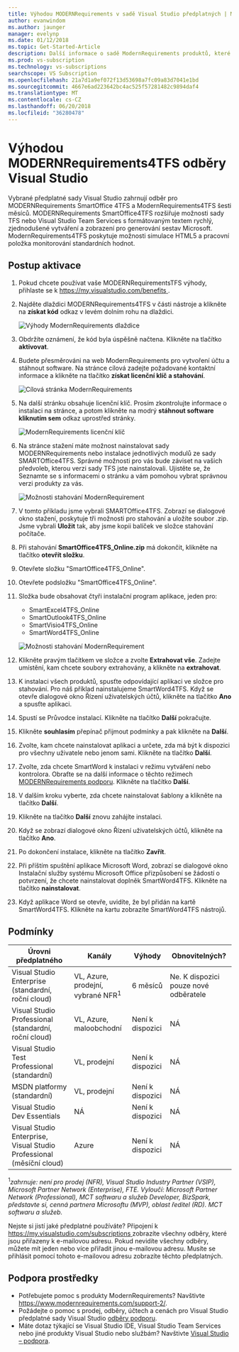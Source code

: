 ```yaml
---
title: Výhodou MODERNRequirements v sadě Visual Studio předplatných | Microsoft Docs
author: evanwindom
ms.author: jaunger
manager: evelynp
ms.date: 01/12/2018
ms.topic: Get-Started-Article
description: Další informace o sadě ModernRequirements produktů, které jsou součástí vybrané odběry Visual Studio Enterprise.
ms.prod: vs-subscription
ms.technology: vs-subscriptions
searchscope: VS Subscription
ms.openlocfilehash: 21a7d1a9ef072f13d53698a7fc09a83d7041e1bd
ms.sourcegitcommit: 4667e6ad223642bc4ac525f57281482c9894daf4
ms.translationtype: MT
ms.contentlocale: cs-CZ
ms.lasthandoff: 06/20/2018
ms.locfileid: "36280478"
---
```

# <a name="the-modernrequirements4tfs-benefit-in-visual-studio-subscriptions"></a>Výhodou MODERNRequirements4TFS odběry Visual Studio

Vybrané předplatné sady Visual Studio zahrnují odběr pro MODERNRequirements SmartOffice 4TFS a ModernRequirements4TFS šesti měsíců.  MODERNRequirements SmartOffice4TFS rozšiřuje možnosti sady TFS nebo Visual Studio Team Services s formátovaným textem rychlý, zjednodušené vytváření a zobrazení pro generování sestav Microsoft.  ModernRequirements4TFS poskytuje možnosti simulace HTML5 a pracovní položka monitorování standardních hodnot.


## <a name="activation-steps"></a>Postup aktivace
1.  Pokud chcete používat vaše MODERNRequirementsTFS výhody, přihlaste se k [ https://my.visualstudio.com/benefits ](https://my.visualstudio.com/benefits?wt.mc_id=o~msft~docs).
2.  Najděte dlaždici MODERNRequirements4TFS v části nástroje a klikněte na **získat kód** odkaz v levém dolním rohu na dlaždici.

    ![Výhody ModernRequirements dlaždice](_img\vs-modernreq\vs-modernreq-tile.png)

2.  Obdržíte oznámení, že kód byla úspěšně načtena.  Klikněte na tlačítko **aktivovat**.

3.  Budete přesměrováni na web ModernRequirements pro vytvoření účtu a stáhnout software.  Na stránce cílová zadejte požadované kontaktní informace a klikněte na tlačítko **získat licenční klíč a stahování**.

    ![Cílová stránka ModernRequirements](_img\vs-modernreq\vs-modernreq-landing.png)


4.  Na další stránku obsahuje licenční klíč.  Prosím zkontrolujte informace o instalaci na stránce, a potom klikněte na modrý **stáhnout software kliknutím sem** odkaz uprostřed stránky.

    ![ModernRequirements licenční klíč](_img\vs-modernreq\vs-modernreq-license-new-resized.png)


5.  Na stránce stažení máte možnost nainstalovat sady MODERNRequirements nebo instalace jednotlivých modulů ze sady SMARTOffice4TFS.  Správné možnosti pro vás bude záviset na vašich předvoleb, kterou verzi sady TFS jste nainstalovali.  Ujistěte se, že Seznamte se s informacemi o stránku a vám pomohou vybrat správnou verzi produkty za vás.

    ![Možnosti stahování ModernRequirement](_img\vs-modernreq\vs-modernreq-download-page-new.png)

6.  V tomto příkladu jsme vybrali SMARTOffice4TFS.  Zobrazí se dialogové okno stažení, poskytuje tři možnosti pro stahování a uložíte soubor .zip.  Jsme vybrali **Uložit** tak, aby jsme kopii balíček ve složce stahování počítače.

7.  Při stahování **SmartOffice4TFS_Online.zip** má dokončit, klikněte na tlačítko **otevřít složku**.

8.  Otevřete složku "SmartOffice4TFS_Online".

9.  Otevřete podsložku "SmartOffice4TFS_Online".

10. Složka bude obsahovat čtyři instalační program aplikace, jeden pro:
    - SmartExcel4TFS_Online
    - SmartOutlook4TFS_Online
    - SmartVisio4TFS_Online
    - SmartWord4TFS_Online

    ![Možnosti stahování ModernRequirement](_img\vs-modernreq\vs-modernreq-downloaded-cropped.png)

11. Klikněte pravým tlačítkem ve složce a zvolte **Extrahovat vše**.  Zadejte umístění, kam chcete soubory extrahovány, a klikněte na **extrahovat**.

12. K instalaci všech produktů, spusťte odpovídající aplikaci ve složce pro stahování.  Pro náš příklad nainstalujeme SmartWord4TFS.  Když se otevře dialogové okno Řízení uživatelských účtů, klikněte na tlačítko **Ano** a spusťte aplikaci.

13. Spustí se Průvodce instalací.  Klikněte na tlačítko **Další** pokračujte.

14. Klikněte **souhlasím** přepínač přijmout podmínky a pak klikněte na **Další**.

15. Zvolte, kam chcete nainstalovat aplikaci a určete, zda má být k dispozici pro všechny uživatele nebo jenom sami.  Klikněte na tlačítko **Další**.

16. Zvolte, zda chcete SmartWord k instalaci v režimu vytváření nebo kontrolora.  Obraťte se na další informace o těchto režimech [MODERNRequirements podporu](http://www.modernrequirements.com/support-2/).  Klikněte na tlačítko **Další**.

17. V dalším kroku vyberte, zda chcete nainstalovat šablony a klikněte na tlačítko **Další**.

18. Klikněte na tlačítko **Další** znovu zahájíte instalaci.

19. Když se zobrazí dialogové okno Řízení uživatelských účtů, klikněte na tlačítko **Ano**.

20. Po dokončení instalace, klikněte na tlačítko **Zavřít**.

21. Při příštím spuštění aplikace Microsoft Word, zobrazí se dialogové okno Instalační služby systému Microsoft Office přizpůsobení se žádostí o potvrzení, že chcete nainstalovat doplněk SmartWord4TFS.  Klikněte na tlačítko **nainstalovat**.

22. Když aplikace Word se otevře, uvidíte, že byl přidán na kartě SmartWord4TFS. Klikněte na kartu zobrazíte SmartWord4TFS nástrojů.

## <a name="eligibility"></a>Podmínky
| Úrovni předplatného                                                 |     Kanály                                            | Výhody                                                          | Obnovitelných?    |
|--------------------------------------------------------------------|---------------------------------------------------------|------------------------------------------------------------------|---------------|
| Visual Studio Enterprise (standardní, roční cloud)   | VL, Azure, prodejní, vybrané NFR<sup>1</sup> | 6 měsíců       |  Ne.  K dispozici pouze nové odběratele          |
| Visual Studio Professional (standardní, roční cloud) | VL, Azure, maloobchodní                                       | Není k dispozici                                                          |NÁ     |
| Visual Studio Test Professional (standardní)                         | VL, prodejní                                              | Není k dispozici                                                          |NÁ     |
| MSDN platformy (standardní)                                          | VL, prodejní                                              | Není k dispozici                                                          |NÁ     |
| Visual Studio Dev Essentials | NÁ  |Není k dispozici                                                          |NÁ     |
| Visual Studio Enterprise, Visual Studio Professional (měsíční cloud) | Azure                                       | Není k dispozici                                                           |NÁ|

<sup>1</sup>*zahrnuje: není pro prodej (NFR), Visual Studio Industry Partner (VSIP), Microsoft Partner Network (Enterprise), FTE.  Vyloučí: Microsoft Partner Network (Professional), MCT softwaru a služeb Developer, BizSpark, představte si, cenná partnera Microsoftu (MVP), oblast ředitel (RD).  MCT softwaru a služeb.*

Nejste si jistí jaké předplatné používáte?  Připojení k [ https://my.visualstudio.com/subscriptions ](https://my.visualstudio.com/subscriptions?wt.mc_id=o~msft~docs) zobrazíte všechny odběry, které jsou přiřazeny k e-mailovou adresu. Pokud nevidíte všechny odběry, můžete mít jeden nebo více přiřadit jinou e-mailovou adresu.  Musíte se přihlásit pomocí tohoto e-mailovou adresu zobrazíte těchto předplatných.

## <a name="support-resources"></a>Podpora prostředky
-  Potřebujete pomoc s produkty ModernRequirements?  Navštivte https://www.modernrequirements.com/support-2/.
-  Požádejte o pomoc s prodej, odběry, účtech a cenách pro Visual Studio předplatné sady Visual Studio [odběry podporu](https://visualstudio.microsoft.com/subscriptions/support/).
-  Máte dotaz týkající se Visual Studio IDE, Visual Studio Team Services nebo jiné produkty Visual Studio nebo službám?  Navštivte [Visual Studio – podpora](https://visualstudio.microsoft.com/support/).